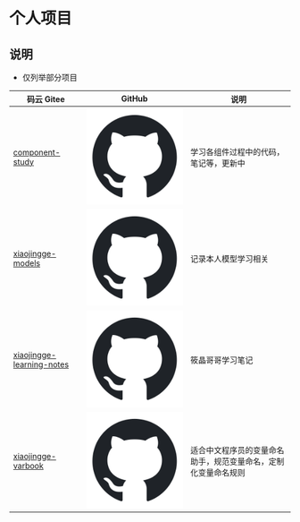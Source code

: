 # 个人项目

## 说明

- 仅列举部分项目

| 码云 Gitee                                                                              | GitHub                                                                                  | 说明                              |
|---------------------------------------------------------------------------------------|-----------------------------------------------------------------------------------------|---------------------------------|
| [component-study](https://gitee.com/xiaojinggege/component-study)                     | [![](./static/github.svg)](https://github.com/xiaoxiaojingge/ComponentStudy)            | 学习各组件过程中的代码，笔记等，更新中             |
| [xiaojingge-models](https://gitee.com/xiaojinggege/xiaojingge-models)                 | [![](./static/github.svg)](https://github.com/xiaoxiaojingge/xiaojingge-models)         | 记录本人模型学习相关                      |
| [xiaojingge-learning-notes](https://gitee.com/xiaojinggege/xiaojingge-learning-notes) | [![](./static/github.svg)](https://github.com/xiaoxiaojingge/xiaojingge-learning-notes) | 筱晶哥哥学习笔记                        |
| [xiaojingge-varbook](https://gitee.com/xiaojinggege/xiaojingge-varbook)               | [![](./static/github.svg)](https://github.com/xiaoxiaojingge/xiaojingge-varbook)        | 适合中文程序员的变量命名助手，规范变量命名，定制化变量命名规则 |

<style>

._project_personal table tr th:nth-child(1), ._project_personal table tr td:nth-child(1) {
    width: 310px;
}

._project_personal table tr th:nth-child(3), ._project_personal table tr td:nth-child(3) {
    width: 500px;
}

._project_personal img {
    height: 30px;
    width: 30px;
}

._project_personal table tr td:nth-child(2), ._project_personal table tr td:nth-child(3) {
    padding: 5px !important;
}

</style>
